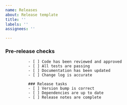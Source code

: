 ```yaml
---
name: Releases
about: Release template
title: ''
labels: ''
assignees: ''

---
```


### Pre-release checks
              - [ ] Code has been reviewed and approved
              - [ ] All tests are passing
              - [ ] Documentation has been updated
              - [ ] Change log is accurate
              
              ### Release tasks
              - [ ] Version bump is correct
              - [ ] Dependencies are up to date
              - [ ] Release notes are complete
